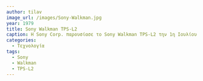 ```yaml
---
author: tilav
image_url: /images/Sony-Walkman.jpg
year: 1979
title: Sony Walkman TPS-L2 
caption: H Sony Corp. παρουσίασε το Sony Walkman TPS-L2 την 1η Ιουλίου 1979, ένα φορητό κασετόφωνο περίπου 400 γραμμαρίων. Αξιοσημείωτο είναι ότι διέθετε και μια δεύτερη υποδοχή ακουστικών, ώστε να μπορούν δύο άτομα να ακούν μουσική ταυτόχρονα. Η αρχική του τιμή ήταν 150 δολάρια και λειτουργούσε με μπαταριες. Ο χρήστης αλληλεπιδρούσε με τη συσκευή μέσω των κουμπιών: PLAY, STOP, REWIND, FAST FORWARD, VOLUME ξεχωριστά για το κάθε σετ ακουστικών και HOT LINE για επικοινωνία με το άλλο άτομο που χρησιμοποιεί το Walkman.
categories:
  - Τεχνολογία
tags:
  - Sony
  - Walkman
  - TPS-L2
---
```

